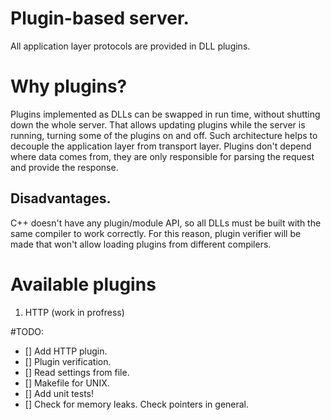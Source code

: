 Plugin-based server.
========================================

All application layer protocols are provided in DLL plugins.

# Why plugins?
Plugins implemented as DLLs can be swapped in run time, without shutting down the whole server. That allows updating plugins while the server
is running, turning some of the plugins on and off.
Such architecture helps to decouple the application layer from transport layer. Plugins don't depend where data comes from, they are only
responsible for parsing the request and provide the response.

## Disadvantages.
C++ doesn't have any plugin/module API, so all DLLs must be built with the same compiler to work correctly. For this reason, plugin
verifier will be made that won't allow loading plugins from different compilers.

# Available plugins
1. HTTP (work in profress)

#TODO:
- [] Add HTTP plugin.
- [] Plugin verification.
- [] Read settings from file.
- [] Makefile for UNIX.
- [] Add unit tests!
- [] Check for memory leaks. Check pointers in general.
